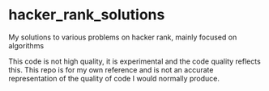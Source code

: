# hacker_rank_solutions
My solutions to various problems on hacker rank, mainly focused on algorithms

This code is not high quality, it is experimental and the code quality reflects this. This repo is for my own reference
and is not an accurate representation of the quality of code I would normally produce.

